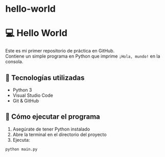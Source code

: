 # hello-world
# 💻 Hello World

Este es mi primer repositorio de práctica en GitHub.  
Contiene un simple programa en Python que imprime `¡Hola, mundo!` en la consola.

## 🧠 Tecnologías utilizadas
- Python 3
- Visual Studio Code
- Git & GitHub

## 🚀 Cómo ejecutar el programa

1. Asegúrate de tener Python instalado
2. Abre la terminal en el directorio del proyecto
3. Ejecuta:

```bash
python main.py